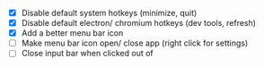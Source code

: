 - [x] Disable default system hotkeys (minimize, quit)
- [x] Disable default electron/ chromium hotkeys (dev tools, refresh)
- [x] Add a better menu bar icon
- [ ] Make menu bar icon open/ close app (right click for settings)
- [ ] Close input bar when clicked out of